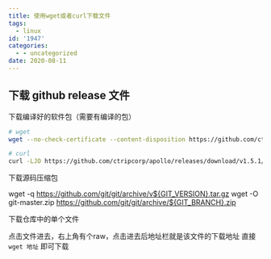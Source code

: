 ```yaml
---
title: 使用wget或者curl下载文件
tags:
  - linux
id: '1947'
categories:
  - - uncategorized
date: 2020-08-11
---
```


## 下载 github release 文件

下载编译好的软件包（需要有编译的包）

```bash
# wget
wget --no-check-certificate --content-disposition https://github.com/ctripcorp/apollo/releases/download/v1.5.1/apollo-adminservice-1.5.1-github.zip

# curl
curl -LJO https://github.com/ctripcorp/apollo/releases/download/v1.5.1/apollo-adminservice-1.5.1-github.zip
```

下载源码压缩包

wget -q https://github.com/git/git/archive/v${GIT_VERSION}.tar.gz
wget -O git-master.zip https://github.com/git/git/archive/${GIT_BRANCH}.zip

下载仓库中的单个文件

点击文件进去，右上角有个raw，点击进去后地址栏就是该文件的下载地址
直接 `wget 地址` 即可下载
